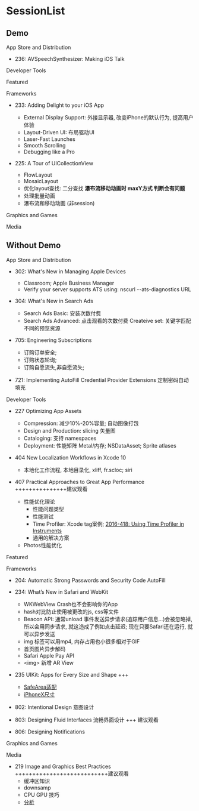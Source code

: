 # SessionList

## Demo

App Store and Distribution

* 236: AVSpeechSynthesizer: Making iOS Talk

Developer Tools

Featured

Frameworks

* 233: Adding Delight to your iOS App  
  * External Display Support: 外接显示器, 改变iPhone的默认行为, 提高用户体验  
  * Layout-Driven UI: 布局驱动UI  
  * Laser-Fast Launches  
  * Smooth Scrolling  
  * Debugging like a Pro

* 225: A Tour of UICollectionView  
  * FlowLayout  
  * MosaicLayout  
  * 优化layout查找: 二分查找 **瀑布流移动动画时 maxY方式 判断会有问题**
  * 处理批量动画
  * 瀑布流和移动动画 (非session)

Graphics and Games

Media

## Without Demo

App Store and Distribution

* 302: What's New in Managing Apple Devices  
  * Classroom; Apple Business Manager
  * Verify your server supports ATS using: nscurl --ats-diagnostics URL

* 304: What's New in Search Ads
  * Search Ads Basic: 安装次数付费
  * Search Ads Advanced: 点击观看的次数付费 Createive set: 关键字匹配不同的预览资源

* 705: Engineering Subscriptions
  * 订购订单安全;
  * 订购状态轮询;
  * 订购自愿流失,非自愿流失;

* 721: Implementing AutoFill Credential Provider Extensions 定制密码自动填充

Developer Tools

* 227 Optimizing App Assets  
  * Compression:  减少10%-20%容量; 自动图像打包
  * Design and Production: slicing 矢量图
  * Cataloging: 支持 namespaces
  * Deployment: 性能矩阵 Metal/内存; NSDataAsset; Sprite atlases  

* 404 New Localization Workflows in Xcode 10  
  * 本地化工作流程, 本地目录化, xliff, fr.scloc; siri

* 407 Practical Approaches to Great App Performance    +++++++++++++++建议观看
  * 性能优化理论
    * 性能问题类型
    * 性能测试
    * Time Profiler: Xcode tag案例; [2016-418: Using Time Profiler in Instruments](https://developer.apple.com/videos/play/wwdc2016/418/)
    * 通用的解决方案
  * Photos性能优化

Featured

Frameworks

* 204: Automatic Strong Passwords and Security Code AutoFill

* 234: What’s New in Safari and WebKit  
  * WKWebView Crash也不会影响你的App
  * hash对比防止使用被更改的js, css等文件
  * Beacon API: 通常unload 事件发送异步请求(追踪用户信息...)会被忽略掉, 所以会用同步请求, 就这造成了例如点击延迟; 现在只要Safari还在运行, 就可以异步发送
  * img 标签可以用mp4, 内存占用也小很多相对于GIF
  * 首页图片异步解码
  * Safari Apple Pay API
  * &lt;img&gt; 新增 AR View

* 235 UIKit: Apps for Every Size and Shape  +++
  * [SafeArea适配](https://juejin.im/post/5b1a9e32518825137e13ac3e)
  * [iPhoneX尺寸](https://medium.com/uxabc/iphone-x-ui-design-specs-696fd4f262b6)

* 802: Intentional Design 意图设计

* 803: Designing Fluid Interfaces 流畅界面设计  +++ 建议观看

* 806: Designing Notifications

Graphics and Games

Media

* 219 Image and Graphics Best Practices   +++++++++++++++++++++++++++建议观看
  * 缓冲区知识
  * downsamp
  * CPU GPU 技巧
  * [分析](https://techblog.toutiao.com/2018/06/19/untitled-42/)
